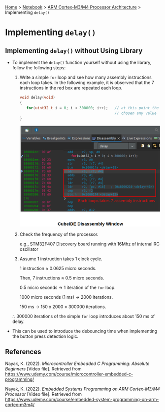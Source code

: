 <a href="../../">Home</a> > <a href="../notebook">Notebook</a> > <a href="./">ARM Cortex-M3/M4 Processor Architecture</a> > Implementing `delay()`

# Implementing `delay()`



## Implementing `delay()` without Using Library

* To implement the `delay()` function yourself without using the library, follow the following steps:

  1. Write a simple `for` loop and see how many assembly instructions each loop takes. In the following example, it is observed that the 7 instructions in the red box are repeated each loop.

     ```c
     void delay(void)
     {
     	for(uint32_t i = 0; i < 300000; i++);	// at this point the upper limit can be
         										// chosen any value
     }
     ```

     

     <img src="./img/cubeide-disassembly-window.png" alt="ccubeide-disassembly-window" width="600">

     

  2. Check the frequency of the processor.

     e.g., STM32F407 Discovery board running with 16Mhz of internal RC oscillator

  3. Assume 1 instruction takes 1 clock cycle. 

     1 instruction $\approx$ 0.0625 micro seconds.

     Then, 7 instructions $\approx$ 0.5 micro seconds.

     0.5 micro seconds $\to$ 1 iteration of the `for` loop.

     1000 micro seconds (1 ms) $\to$ 2000 iterations.

     150 ms $\to$ 150 x 2000 = 300000 iterations.

  $\therefore$ 300000 iterations of the simple `for` loop introduces about 150 ms of delay.

*  This can be used to introduce the debouncing time when implementing the button press detection logic.





## References

Nayak, K. (2022). *Microcontroller Embedded C Programming: Absolute Beginners* [Video file]. Retrieved from  https://www.udemy.com/course/microcontroller-embedded-c-programming/

Nayak, K. (2022). *Embedded Systems Programming on ARM Cortex-M3/M4 Processor* [Video file]. Retrieved from  https://www.udemy.com/course/embedded-system-programming-on-arm-cortex-m3m4/
